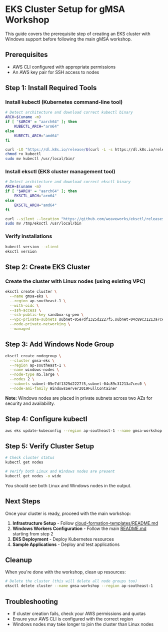 # EKS Cluster Setup for gMSA Workshop

This guide covers the prerequisite step of creating an EKS cluster with Windows support before following the main gMSA workshop.

## Prerequisites

* AWS CLI configured with appropriate permissions
* An AWS key pair for SSH access to nodes

## Step 1: Install Required Tools

### Install kubectl (Kubernetes command-line tool)
```bash
# Detect architecture and download correct kubectl binary
ARCH=$(uname -m)
if [ "$ARCH" = "aarch64" ]; then
    KUBECTL_ARCH="arm64"
else
    KUBECTL_ARCH="amd64"
fi

curl -LO "https://dl.k8s.io/release/$(curl -L -s https://dl.k8s.io/release/stable.txt)/bin/linux/${KUBECTL_ARCH}/kubectl"
chmod +x kubectl
sudo mv kubectl /usr/local/bin/
```

### Install eksctl (EKS cluster management tool)
```bash
# Detect architecture and download correct eksctl binary
ARCH=$(uname -m)
if [ "$ARCH" = "aarch64" ]; then
    EKSCTL_ARCH="arm64"
else
    EKSCTL_ARCH="amd64"
fi

curl --silent --location "https://github.com/weaveworks/eksctl/releases/latest/download/eksctl_$(uname -s)_${EKSCTL_ARCH}.tar.gz" | tar xz -C /tmp
sudo mv /tmp/eksctl /usr/local/bin
```

### Verify installations
```bash
kubectl version --client
eksctl version
```

## Step 2: Create EKS Cluster

### Create the cluster with Linux nodes (using existing VPC)
```bash
eksctl create cluster \
  --name gmsa-eks \
  --region ap-southeast-1 \
  --with-oidc \
  --ssh-access \
  --ssh-public-key sandbox-sg-pem \
  --vpc-private-subnets subnet-05e7df1325d2227f5,subnet-04c89c31213a7cec0 \
  --node-private-networking \
  --managed
```

## Step 3: Add Windows Node Group

```bash
eksctl create nodegroup \
  --cluster gmsa-eks \
  --region ap-southeast-1 \
  --name windows-nodes \
  --node-type m5.large \
  --nodes 2 \
  --subnets subnet-05e7df1325d2227f5,subnet-04c89c31213a7cec0 \
  --node-ami-family WindowsServer2019FullContainer
```

**Note:** Windows nodes are placed in private subnets across two AZs for security and availability.

## Step 4: Configure kubectl

```bash
aws eks update-kubeconfig --region ap-southeast-1 --name gmsa-workshop
```

## Step 5: Verify Cluster Setup

```bash
# Check cluster status
kubectl get nodes

# Verify both Linux and Windows nodes are present
kubectl get nodes -o wide
```

You should see both Linux and Windows nodes in the output.

## Next Steps

Once your cluster is ready, proceed with the main workshop:

1. **Infrastructure Setup** - Follow [cloud-formation-templates/README.md](./cloud-formation-templates/README.md)
2. **Windows Workers Configuration** - Follow the main [README.md](./README.md) starting from step 2
3. **EKS Deployment** - Deploy Kubernetes resources
4. **Sample Applications** - Deploy and test applications

## Cleanup

When you're done with the workshop, clean up resources:

```bash
# Delete the cluster (this will delete all node groups too)
eksctl delete cluster --name gmsa-workshop --region ap-southeast-1
```

## Troubleshooting

* If cluster creation fails, check your AWS permissions and quotas
* Ensure your AWS CLI is configured with the correct region
* Windows nodes may take longer to join the cluster than Linux nodes